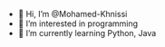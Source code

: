 - 👋 Hi, I’m @Mohamed-Khnissi
- 👀 I’m interested in programming
- 🌱 I’m currently learning Python, Java 


<!---
Mohamed-Khnissi/Mohamed-Khnissi is a ✨ special ✨ repository because its `README.md` (this file) appears on your GitHub profile.
You can click the Preview link to take a look at your changes.
--->
